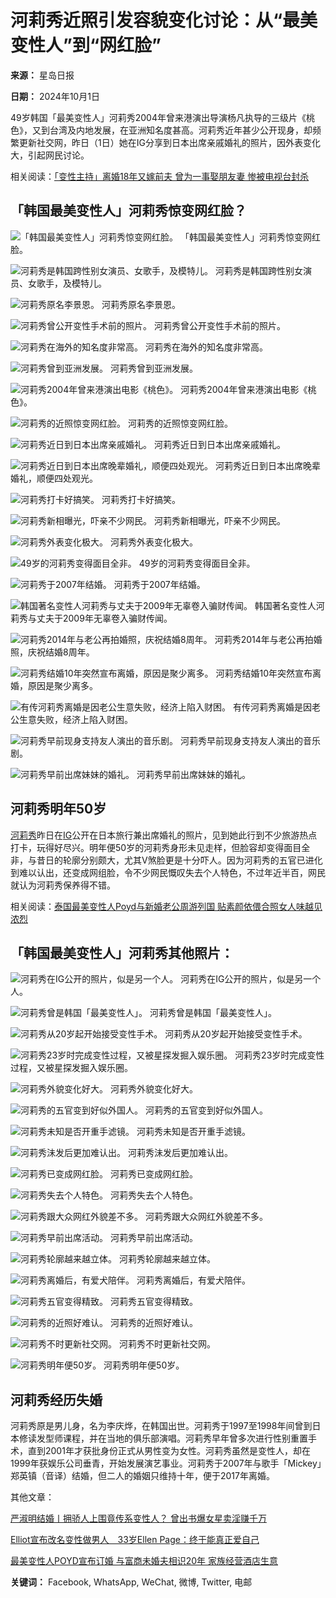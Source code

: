 # 河莉秀近照引发容貌变化讨论：从“最美变性人”到“网红脸”

**来源：** 星岛日报

**日期：** 2024年10月1日

49岁韩国「最美变性人」河莉秀2004年曾来港演出导演杨凡执导的三级片《桃色》，又到台湾及内地发展，在亚洲知名度甚高。河莉秀近年甚少公开现身，却频繁更新社交网，昨日（1日）她在IG分享到日本出席亲戚婚礼的照片，因外表变化大，引起网民讨论。

相关阅读：[「变性主持」离婚18年又嫁前夫 曾为一事娶朋友妻 惨被电视台封杀](https://www.stheadline.com/realtime-entertainment/3334333/%E8%AE%8A%E6%80%A7%E4%B8%BB%E6%8C%81%E9%9B%A2%E5%A9%9A18%E5%B9%B4%E5%8F%88%E5%AB%81%E5%89%8D%E5%A4%AB-%E6%9B%BE%E7%82%BA%E4%B8%80%E4%BA%8B%E5%A8%B6%E6%9C%8B%E5%8F%8B%E5%A6%BB-%E6%85%98%E8%A2%AB%E9%9B%BB%E8%A6%96%E5%8F%B0%E5%B0%81%E6%AE%BA)

## 「韩国最美变性人」河莉秀惊变网红脸？

![「韩国最美变性人」河莉秀惊变网红脸。](https://image.stheadline.com/f/680p0/0x0/100/none/157a27cea67c279dcae624562a748e01/stheadline/inewsmedia/20241001/_2024100123110251147.jpg)
「韩国最美变性人」河莉秀惊变网红脸。

![河莉秀是韩国跨性别女演员、女歌手，及模特儿。](https://image.hkhl.hk/f/1024p0/0x0/100/none/a4f557ef75f1b84369f85e002079ce38/2024-10/DCENT50116062003.jpg)
河莉秀是韩国跨性别女演员、女歌手，及模特儿。

![河莉秀原名李景恩。](https://image.hkhl.hk/f/1024p0/0x0/100/none/5cee9076f8a006f822e526b1d4613066/2024-10/enm10p14200603.jpg)
河莉秀原名李景恩。

![河莉秀曾公开变性手术前的照片。](https://image.hkhl.hk/f/1024p0/0x0/100/none/afd54208f0ae946ec6180c2bf4974e8a/2024-10/1_3.jpg)
河莉秀曾公开变性手术前的照片。

![河莉秀在海外的知名度非常高。](https://image.hkhl.hk/f/1024p0/0x0/100/none/8e8e70d932c6cfd674f3d509142a0d68/2024-10/DCENT80615062003.JPG)
河莉秀在海外的知名度非常高。

![河莉秀曾到亚洲发展。](https://image.hkhl.hk/f/1024p0/0x0/100/none/58099cab094f71134ed088ed35423808/2024-10/DCENT80515062003.JPG)
河莉秀曾到亚洲发展。

![河莉秀2004年曾来港演出电影《桃色》。](https://image.hkhl.hk/f/1024p0/0x0/100/none/54624aaf33aeec30b2508a38625d4e74/2024-10/4_1.jpg)
河莉秀2004年曾来港演出电影《桃色》。

![河莉秀的近照惊变网红脸。](https://image.hkhl.hk/f/1024p0/0x0/100/none/4817e8bc67f40e49f44fbe36a4821540/2024-10/HA_36_.jpg)
河莉秀的近照惊变网红脸。

![河莉秀近日到日本出席亲戚婚礼。](https://image.hkhl.hk/f/1024p0/0x0/100/none/4a6580928cead582d910eb14dba57dba/2024-10/HA_38_.jpg)
河莉秀近日到日本出席亲戚婚礼。

![河莉秀近日到日本出席晚辈婚礼，顺便四处观光。](https://image.hkhl.hk/f/1024p0/0x0/100/none/6ecdc088b4a0c13639a39746a30a0e40/2024-10/HA_35_.jpg)
河莉秀近日到日本出席晚辈婚礼，顺便四处观光。

![河莉秀打卡好搞笑。](https://image.hkhl.hk/f/1024p0/0x0/100/none/cc2304d3431f4fd37ce8377f87763168/2024-10/HA_37_.jpg)
河莉秀打卡好搞笑。

![河莉秀新相曝光，吓亲不少网民。](https://image.hkhl.hk/f/1024p0/0x0/100/none/91d681e6c8e08af1ea5ab82b62532e04/2024-10/HA_33_.jpg)
河莉秀新相曝光，吓亲不少网民。

![河莉秀外表变化极大。](https://image.hkhl.hk/f/1024p0/0x0/100/none/28e77a05669e9eae90560395215175a9/2024-10/HA_34_.jpg)
河莉秀外表变化极大。

![49岁的河莉秀变得面目全非。](https://image.hkhl.hk/f/1024p0/0x0/100/none/b7b381480760c113d8fe2aa92ea725a6/2024-10/HA_31_.jpg)
49岁的河莉秀变得面目全非。

![河莉秀于2007年结婚。](https://image.hkhl.hk/f/1024p0/0x0/100/none/8bc0cac442e74b2ad1cb7fbd4fdddf9e/2024-10/10_3.jpg)
河莉秀于2007年结婚。

![韩国著名变性人河莉秀与丈夫于2009年无辜卷入骗财传闻。](https://image.hkhl.hk/f/1024p0/0x0/100/none/1a1eb8b6e20eb9d682b6f9a59308c3ca/2024-10/Img266656097.jpg)
韩国著名变性人河莉秀与丈夫于2009年无辜卷入骗财传闻。

![河莉秀2014年与老公再拍婚照，庆祝结婚8周年。](https://image.hkhl.hk/f/1024p0/0x0/100/none/84324c8f57f9e0a9feb8fafb739796c3/2024-10/1006.jpg)
河莉秀2014年与老公再拍婚照，庆祝结婚8周年。

![河莉秀结婚10年突然宣布离婚，原因是聚少离多。](https://image.hkhl.hk/f/1024p0/0x0/100/none/99f77c3a250ee4359b3d9f616b3c3747/2024-10/1007.jpg)
河莉秀结婚10年突然宣布离婚，原因是聚少离多。

![有传河莉秀离婚是因老公生意失败，经济上陷入财困。](https://image.hkhl.hk/f/1024p0/0x0/100/none/f56b436d149bdcb7f21da13c3d293d71/2024-10/U1345P28T3D2170.jpg)
有传河莉秀离婚是因老公生意失败，经济上陷入财困。

![河莉秀早前现身支持友人演出的音乐剧。](https://image.hkhl.hk/f/1024p0/0x0/100/none/74d42afd60025de6b3cf5b79fad7cb45/2024-10/HA_29_.jpg)
河莉秀早前现身支持友人演出的音乐剧。

![河莉秀早前出席妹妹的婚礼。](https://image.hkhl.hk/f/1024p0/0x0/100/none/a0b5f4c04788dc57997993f108bb7da0/2024-10/HA_16_.jpg)
河莉秀早前出席妹妹的婚礼。

## 河莉秀明年50岁

[河莉秀](https://www.instagram.com/risu_ha/)昨日在[IG](https://www.instagram.com/p/DAj2U0izaiz/)公开在日本旅行兼出席婚礼的照片，见到她此行到不少旅游热点打卡，玩得好尽兴。明年便50岁的河莉秀身形未见走样，但脸容却变得面目全非，与昔日的轮廓分别颇大，尤其V煞脸更是十分吓人。因为河莉秀的五官已进化到难以认出，还变成网组脸，令不少网民慨叹失去个人特色，不过年近半百，网民就认为河莉秀保养得不错。

相关阅读：[泰国最美变性人Poyd与新婚老公周游列国 贴素颜依偎合照女人味越见浓烈](https://www.stheadline.com/realtime-entertainment/3284307/%E6%B3%B0%E5%9C%8B%E6%9C%80%E7%BE%8E%E8%AE%8A%E6%80%A7%E4%BA%BAPoyd%E8%88%87%E6%96%B0%E5%A9%9A%E8%80%81%E5%85%AC%E5%91%A8%E9%81%8A%E5%88%97%E5%9C%8B-%E8%B2%BC%E7%B4%A0%E9%A1%8F%E4%BE%9D%E5%81%8E%E5%90%88%E7%85%A7%E5%A5%B3%E4%BA%BA%E5%91%B3%E8%B6%8A%E8%A6%8B%E6%BF%83%E7%83%88)

## 「韩国最美变性人」河莉秀其他照片：

![河莉秀在IG公开的照片，似是另一个人。](https://image.hkhl.hk/f/1024p0/0x0/100/none/7a1146bc2770ea47991f5cecf0e392bc/2024-10/HA_13_.jpg)
河莉秀在IG公开的照片，似是另一个人。

![河莉秀曾是韩国「最美变性人」。](https://image.hkhl.hk/f/1024p0/0x0/100/none/e7c88b81073f06a7b1b86a7a05772abb/2024-10/HA_26_.jpg)
河莉秀曾是韩国「最美变性人」。

![河莉秀从20岁起开始接受变性手术。](https://image.hkhl.hk/f/1024p0/0x0/100/none/84a85b699dda625cf2188ba77134474d/2024-10/HA_27_.jpg)
河莉秀从20岁起开始接受变性手术。

![河莉秀23岁时完成变性过程，又被星探发掘入娱乐圈。](https://image.hkhl.hk/f/1024p0/0x0/100/none/223bf2f9b3b29cf12661e241fd5284b9/2024-10/HA_28_.jpg)
河莉秀23岁时完成变性过程，又被星探发掘入娱乐圈。

![河莉秀外貌变化好大。](https://image.hkhl.hk/f/1024p0/0x0/100/none/6885c76bfa7cde1901b7b3a9b02c59f7/2024-10/HA_12_.jpg)
河莉秀外貌变化好大。

![河莉秀的五官变到好似外国人。](https://image.hkhl.hk/f/1024p0/0x0/100/none/c4d998cfbba912436f73be60d390e883/2024-10/HA_11_.jpg)
河莉秀的五官变到好似外国人。

![河莉秀未知是否开重手滤镜。](https://image.hkhl.hk/f/1024p0/0x0/100/none/d9fcc6462e9091fd73398b17f87c593d/2024-10/HA_15_.jpg)
河莉秀未知是否开重手滤镜。

![河莉秀沬发后更加难认出。](https://image.hkhl.hk/f/1024p0/0x0/100/none/1e6a5c2d0ae311a3163bc6e049e87795/2024-10/HA_14_.jpg)
河莉秀沬发后更加难认出。

![河莉秀已变成网红脸。](https://image.hkhl.hk/f/1024p0/0x0/100/none/a58be1ccc2e43a57c3c4afe12f1e69d4/2024-10/HA_18_.jpg)
河莉秀已变成网红脸。

![河莉秀失去个人特色。](https://image.hkhl.hk/f/1024p0/0x0/100/none/8beab73c29431baa7af9ad7892c45c13/2024-10/HA_19_.jpg)
河莉秀失去个人特色。

![河莉秀跟大众网红外貌差不多。](https://image.hkhl.hk/f/1024p0/0x0/100/none/ab1384076128f44a83892e9afa727422/2024-10/HA_21_.jpg)
河莉秀跟大众网红外貌差不多。

![河莉秀早前出席活动。](https://image.hkhl.hk/f/1024p0/0x0/100/none/8d97b3b0b82346f518c673758c47de2a/2024-10/HA_23_.jpg)
河莉秀早前出席活动。

![河莉秀轮廓越来越立体。](https://image.hkhl.hk/f/1024p0/0x0/100/none/acd27e221870ac36b6acfc0a740c197b/2024-10/HA_20_.jpg)
河莉秀轮廓越来越立体。

![河莉秀离婚后，有爱犬陪伴。](https://image.hkhl.hk/f/1024p0/0x0/100/none/3a665c53b89b2b2c69b38644879f6be1/2024-10/HA_17_.jpg)
河莉秀离婚后，有爱犬陪伴。

![河莉秀五官变得精致。](https://image.hkhl.hk/f/1024p0/0x0/100/none/36d7d9acf6502e9ae9a6e448d4e14f6f/2024-10/HA_22_.jpg)
河莉秀五官变得精致。

![河莉秀的近照好难认。](https://image.hkhl.hk/f/1024p0/0x0/100/none/8fade2ddd2ae9f3e35fa3347973293af/2024-10/HA_24_.jpg)
河莉秀的近照好难认。

![河莉秀不时更新社交网。](https://image.hkhl.hk/f/1024p0/0x0/100/none/be667449e3650bc67e0568446b12ff78/2024-10/HA_25_.jpg)
河莉秀不时更新社交网。

![河莉秀明年便50岁。](https://image.hkhl.hk/f/1024p0/0x0/100/none/16dd656b5c6c52e8adb27f8673fb5f4e/2024-10/HA_40_.jpg)
河莉秀明年便50岁。

## 河莉秀经历失婚

河莉秀原是男儿身，名为李庆烨，在韩国出世。河莉秀于1997至1998年间曾到日本修读发型师课程，并在当地的俱乐部演唱。河莉秀早年曾多次进行性别重置手术，直到2001年才获批身份正式从男性变为女性。河莉秀虽然是变性人，却在1999年获娱乐公司垂青，开始发展演艺事业。河莉秀于2007年与歌手「Mickey」郑英镇（音译）结婚，但二人的婚姻只维持十年，便于2017年离婚。

其他文章：

[严淑明结婚丨拥骄人上围竟传系变性人？ 曾出书爆女星卖淫赚千万](https://www.stheadline.com/realtime-entertainment/3257455/%E5%9A%B4%E6%B7%91%E6%98%8E%E7%B5%90%E5%A9%9A%E4%B8%A8%E6%93%81%E9%A9%95%E4%BA%BA%E4%B8%8A%E5%9C%8D%E7%AB%9F%E5%82%B3%E4%BF%82%E8%AE%8A%E6%80%A7%E4%BA%BA-%E6%9B%BE%E5%87%BA%E6%9B%B8%E7%88%86%E5%A5%B3%E6%98%9F%E8%B3%A3%E6%B7%AB%E8%B3%BA%E5%8D%83%E8%90%AC)

[Elliot宣布改名变性做男人　33岁Ellen Page：终于能真正爱自己](https://www.stheadline.com/entertainment-live/2076613/%E6%94%B9%E5%90%8DElliot%E5%AE%A3%E5%B8%83%E8%AE%8A%E6%80%A7%E5%81%9A%E7%94%B7%E4%BA%BA33%E6%AD%B2Ellen-Page%E7%B5%82%E6%96%BC%E8%83%BD%E7%9C%9F%E6%AD%A3%E6%84%9B%E8%87%AA%E5%B7%B1)

[最美变性人POYD宣布订婚 与富商未婚夫相识20年 家族经营酒店生意](https://www.stheadline.com/realtime-entertainment/3195046/%E6%9C%80%E7%BE%8E%E8%AE%8A%E6%80%A7%E4%BA%BAPOYD%E5%AE%A3%E5%B8%83%E8%A8%82%E5%A9%9A-%E8%88%87%E5%AF%8C%E5%95%86%E6%9C%AA%E5%A9%9A%E5%A4%AB%E7%9B%B8%E8%AD%9820%E5%B9%B4-%E5%AE%B6%E6%97%8F%E7%B6%93%E7%87%9F%E9%85%92%E5%BA%97%E7%94%9F%E6%84%8F)

**关键词：** Facebook, WhatsApp, WeChat, 微博, Twitter, 电邮
